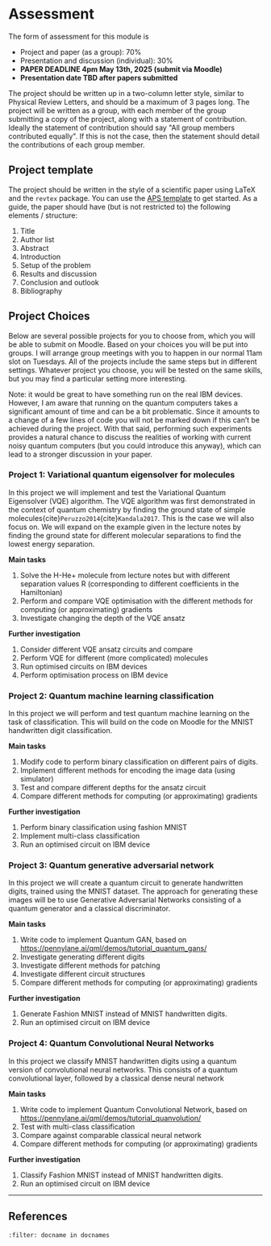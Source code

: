 # Assessment 

The form of assessment for this module is
* Project and paper (as a group): 70%
* Presentation and discussion (individual): 30%
* **PAPER DEADLINE 4pm May 13th, 2025 (submit via Moodle)**
* **Presentation date TBD after papers submitted** 

The project should be written up in a two-column letter style, similar to Physical Review Letters, and should be a maximum of 3 pages long. The project will be written as a group, with each member of the group submitting a copy of the project, along with a statement of contribution. Ideally the statement of contribution should say "All group members contributed equally". If this is not the case, then the statement should detail the contributions of each group member.


## Project template

The project should be written in the style of a scientific paper using LaTeX and the `revtex` package. You can use the [APS template](../downloads/Latex%20template.zip) to get started. As a guide, the paper should have (but is not restricted to) the following elements / structure:
1. Title
2. Author list
3. Abstract
4. Introduction
5. Setup of the problem
6. Results and discussion
7. Conclusion and outlook
8. Bibliography


## Project Choices

Below are several possible projects for you to choose from, which you will be able to submit on Moodle. Based on your choices you will be put into groups. I will arrange group meetings with you to happen in our normal 11am slot on Tuesdays. All of the projects include the same steps but in different settings. Whatever project you choose, you will be tested on the same skills, but you may find a particular setting more interesting.

Note: it would be great to have something run on the real IBM devices. However, I am aware that running on the quantum computers takes a significant amount of time and can be a bit problematic. Since it amounts to a change of a few lines of code you will not be marked down if this can’t be achieved during the project. With that said, performing such experiments provides a natural chance to discuss the realities of working with current noisy quantum computers (but you could introduce this anyway), which can lead to a stronger discussion in your paper.


### Project 1: Variational quantum eigensolver for molecules

In this project we will implement and test the Variational Quantum Eigensolver (VQE) algorithm. The VQE algorithm was first demonstrated in the context of quantum chemistry by finding the ground state of simple molecules{cite}`Peruzzo2014`{cite}`Kandala2017`. This is the case we will also focus on. We will expand on the example given in the lecture notes by finding the ground state for different molecular separations to find the lowest energy separation.

**Main tasks**
1. Solve the H-He+ molecule from lecture notes but with different separation values
R (corresponding to different coefficients in the Hamiltonian)
2. Perform and compare VQE optimisation with the different methods for computing
(or approximating) gradients
3. Investigate changing the depth of the VQE ansatz

**Further investigation**
1. Consider different VQE ansatz circuits and compare
2. Perform VQE for different (more complicated) molecules
3. Run optimised circuits on IBM devices
4. Perform optimisation process on IBM device



### Project 2: Quantum machine learning classification

In this project we will perform and test quantum machine learning on the task of classification. This will build on the code on Moodle for the MNIST handwritten digit classification.

**Main tasks**
1. Modify code to perform binary classification on different pairs of digits.
2. Implement different methods for encoding the image data (using simulator)
3. Test and compare different depths for the ansatz circuit
4. Compare different methods for computing (or approximating) gradients

**Further investigation**
1. Perform binary classification using fashion MNIST
2. Implement multi-class classification
3. Run an optimised circuit on IBM device


### Project 3: Quantum generative adversarial network

In this project we will create a quantum circuit to generate handwritten digits, trained using the MNIST dataset. The approach for generating these images will be to use Generative Adversarial Networks consisting of a quantum generator and a classical discriminator.

**Main tasks**
1. Write code to implement Quantum GAN, based on
https://pennylane.ai/qml/demos/tutorial_quantum_gans/
2. Investigate generating different digits
3. Investigate different methods for patching
4. Investigate different circuit structures
5. Compare different methods for computing (or approximating) gradients

**Further investigation**
1. Generate Fashion MNIST instead of MNIST handwritten digits.
2. Run an optimised circuit on IBM device


### Project 4: Quantum Convolutional Neural Networks

In this project we classify MNIST handwritten digits using a quantum version of convolutional neural networks. This consists of a quantum convolutional layer, followed by a classical dense neural network

**Main tasks**
1. Write code to implement Quantum Convolutional Network, based on
https://pennylane.ai/qml/demos/tutorial_quanvolution/
2. Test with multi-class classification
3. Compare against comparable classical neural network
4. Compare different methods for computing (or approximating) gradients

**Further investigation**
1. Classify Fashion MNIST instead of MNIST handwritten digits.
2. Run an optimised circuit on IBM device




---

## References
```{bibliography}
:filter: docname in docnames
```
